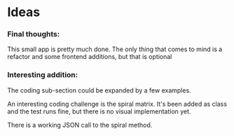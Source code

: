 # Ideas

### Final thoughts:

This small app is pretty much done. The only thing that comes to mind is a refactor and some frontend additions, but that is optional

### Interesting addition:

The coding sub-section could be expanded by a few examples.

An interesting coding challenge is the spiral matrix. It's been added as class and the test runs fine, but there is no visual implementation yet.

There is a working JSON call to the spiral method.
